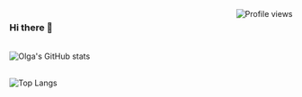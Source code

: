 <img src="https://komarev.com/ghpvc/?username=ola-9&style=flat-square" alt="Profile views" align="right">

<h3 align="left">Hi there 👋</h3>


<p align="left">
  <br>
    <img src="https://github-readme-stats.vercel.app/api?username=ola-9&show_icons=true&theme=transparent" alt="Olga's GitHub stats">
</p>

<p align="left">
  <br>
    <img src="https://github-readme-stats.vercel.app/api/top-langs/?username=ola-9&layout=compact" alt="Top Langs">
</p>

<!--
**ola-9/ola-9** is a ✨ _special_ ✨ repository because its `README.md` (this file) appears on your GitHub profile.

Here are some ideas to get you started:

- 🔭 I’m currently working on ...
- 🌱 I’m currently learning ...
- 👯 I’m looking to collaborate on ...
- 🤔 I’m looking for help with ...
- 💬 Ask me about ...
- 📫 How to reach me: ...
- 😄 Pronouns: ...
- ⚡ Fun fact: ...
-->

